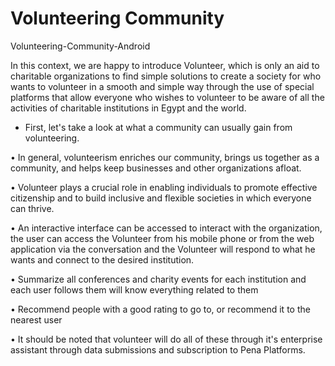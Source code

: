 # Volunteering Community
Volunteering-Community-Android

In this context, we are happy to introduce Volunteer, which is only an aid to charitable organizations to find simple solutions to create a society for who wants to volunteer in a smooth and simple way through the use of special platforms that allow everyone who wishes to volunteer to be aware of all the activities of charitable institutions in Egypt and the world. 

- First, let's take a look at what a community can usually gain from volunteering.

• In general, volunteerism enriches our community, brings us together as a community, and
helps keep businesses and other organizations afloat.

• Volunteer plays a crucial role in enabling individuals to promote effective citizenship and
to build inclusive and flexible societies in which everyone can thrive.

• An interactive interface can be accessed to interact with the organization, the user can
access the Volunteer from his mobile phone or from the web application via the
conversation and the Volunteer will respond to what he wants and connect to the desired
institution.

• Summarize all conferences and charity events for each institution and each user follows
them will know everything related to them

• Recommend people with a good rating to go to, or recommend it to the nearest user

• It should be noted that volunteer will do all of these through it's enterprise assistant
through data submissions and subscription to Pena Platforms.
